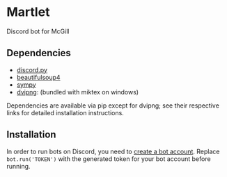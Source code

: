 # Martlet
Discord bot for McGill

## Dependencies
* [discord.py](https://github.com/Rapptz/discord.py)
* [beautifulsoup4](https://www.crummy.com/software/BeautifulSoup/)
* [sympy](https://github.com/sympy/sympy)
* [dvipng](https://sourceforge.net/projects/dvipng/): (bundled with miktex on windows)

Dependencies are available via pip except for dvipng; see their respective links for detailed installation instructions.

## Installation
In order to run bots on Discord, you need to [create a bot account](https://discordapp.com/developers/applications/me).
Replace `bot.run('TOKEN')` with the generated token for your bot account before running.

